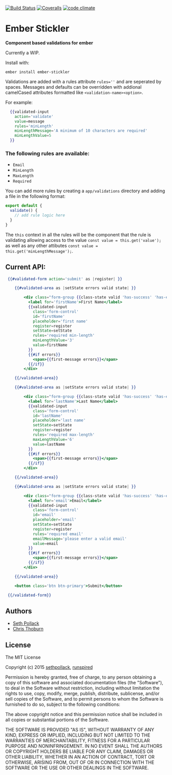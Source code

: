 [![Build Status](https://img.shields.io/travis/sethpollack/ember-stickler.svg?style=flat-square)](https://travis-ci.org/sethpollack/ember-stickler)
[![Coveralls](https://img.shields.io/coveralls/sethpollack/ember-stickler.svg?style=flat-square)](https://coveralls.io/r/sethpollack/ember-stickler)
[![code climate](https://img.shields.io/codeclimate/github/sethpollack/ember-stickler.svg?style=flat-square)](https://codeclimate.com/github/sethpollack/ember-stickler)

# Ember Stickler

**Component based validations for ember**

Currently a WIP.

Install with:

```
ember install ember-stickler
```

Validations are added with a rules attribute `rules=''` and are seperated by spaces.
Messages and defaults can be overridden with addional camelCased attributes formatted 
like `<validation-name><option>`.

For example:

```hbs
  {{validated-input
    action='validate'
    value=message
    rules='minLength'
    minLengthMessage='A minimum of 10 characters are required'
    minLengthValue=5
  }}

```

### The following rules are available:

* `Email`
* `MinLength`
* `MaxLength`
* `Required`

You can add more rules by creating a `app/validations` directory and adding a 
file in the following format:

```javascript
export default {
  validate() {
    // add rule logic here
  }
}
```

The `this` context in all the rules will be the component that the 
rule is validating allowing access to the value `const value = this.get('value');` as well 
as any other attibutes `const value = this.get('minLengthMessage');`.


## Current API:

```hbs
 {{#validated-form action='submit' as |register| }}

    {{#validated-area as |setState errors valid state| }}

        <div class="form-group {{class-state valid 'has-success' 'has-error'}}">
          <label for='firstName'>First Name</label>
          {{validated-input
            class='form-control'
            id='firstName'
            placeholder='first name'
            register=register
            setState=setState
            rules='required min-length'
            minLengthValue='3'
            value=firstName
          }}
          {{#if errors}}
            <span>{{first-message errors}}</span>
          {{/if}}
        </div>

    {{/validated-area}}

    {{#validated-area as |setState errors valid state| }}

        <div class="form-group {{class-state valid 'has-success' 'has-error'}}">
          <label for='lastName'>Last Name</label>
          {{validated-input
            class='form-control'
            id='lastName'
            placeholder='last name'
            setState=setState
            register=register
            rules='required max-length'
            maxLengthValue='6'
            value=lastName
          }}
          {{#if errors}}
            <span>{{first-message errors}}</span>
          {{/if}}
        </div>

    {{/validated-area}}

    {{#validated-area as |setState errors valid state| }}

        <div class="form-group {{class-state valid 'has-success' 'has-error'}}">
          <label for='email'>Email</label>
          {{validated-input
            class='form-control'
            id='email'
            placeholder='email'
            setState=setState
            register=register
            rules='required email'
            emailMessage='please enter a valid email'
            value=email
          }}
          {{#if errors}}
            <span>{{first-message errors}}</span>
          {{/if}}
        </div>

    {{/validated-area}}

    <button class='btn btn-primary'>Submit</button>

 {{/validated-form}}

```

## Authors
* [Seth Pollack](https://github.com/sethpollack)
* [Chris Thoburn](https://github.com/runspired)

## License

The MIT License

Copyright (c) 2015 [sethpollack](https://github.com/sethpollack), [runspired](https://github.com/runspired)

Permission is hereby granted, free of charge, to any person obtaining a copy of this software and associated documentation files (the "Software"), to deal in the Software without restriction, including without limitation the rights to use, copy, modify, merge, publish, distribute, sublicense, and/or sell copies of the Software, and to permit persons to whom the Software is furnished to do so, subject to the following conditions:

The above copyright notice and this permission notice shall be included in all copies or substantial portions of the Software.

THE SOFTWARE IS PROVIDED "AS IS", WITHOUT WARRANTY OF ANY KIND, EXPRESS OR IMPLIED, INCLUDING BUT NOT LIMITED TO THE WARRANTIES OF MERCHANTABILITY, FITNESS FOR A PARTICULAR PURPOSE AND NONINFRINGEMENT. IN NO EVENT SHALL THE AUTHORS OR COPYRIGHT HOLDERS BE LIABLE FOR ANY CLAIM, DAMAGES OR OTHER LIABILITY, WHETHER IN AN ACTION OF CONTRACT, TORT OR OTHERWISE, ARISING FROM, OUT OF OR IN CONNECTION WITH THE SOFTWARE OR THE USE OR OTHER DEALINGS IN THE SOFTWARE.
